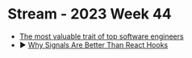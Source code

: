 # Stream - 2023 Week 44

- [The most valuable trait of top software engineers](https://engineercodex.substack.com/p/the-1-trait-of-the-most-valuable)
- ▶️ [Why Signals Are Better Than React Hooks](https://www.youtube.com/watch?v=SO8lBVWF2Y8)

